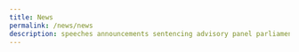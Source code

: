 ```yaml
---
title: News
permalink: /news/news
description: speeches announcements sentencing advisory panel parliament
---
```


